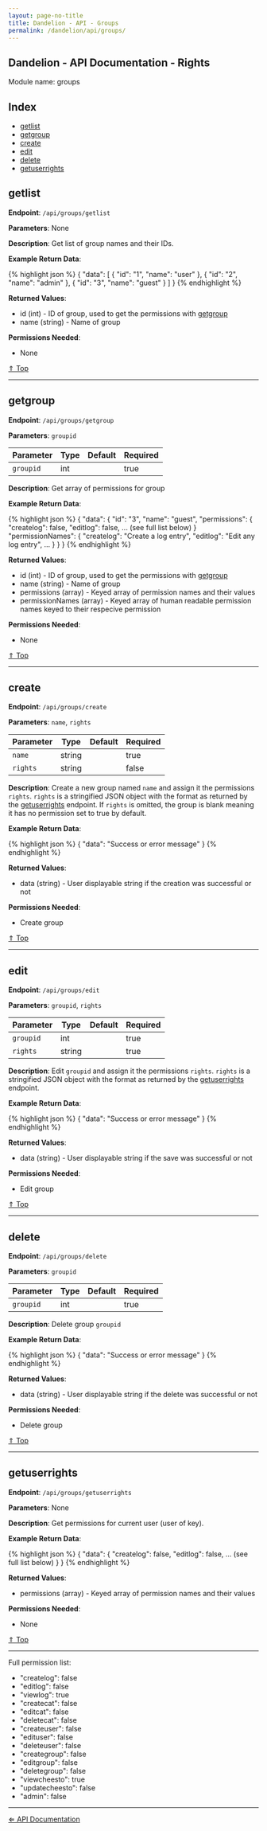 ```yaml
---
layout: page-no-title
title: Dandelion - API - Groups
permalink: /dandelion/api/groups/
---
```


Dandelion - API Documentation - Rights
--------------------------------------

Module name: groups

Index
-----

- [getlist](#getlist)
- [getgroup](#getgroup)
- [create](#create)
- [edit](#edit)
- [delete](#delete)
- [getuserrights](#getuserrights)

getlist
-------

**Endpoint**: `/api/groups/getlist`

**Parameters**: None

**Description**: Get list of group names and their IDs.

**Example Return Data**:

{% highlight json %}
{
	"data": [
		{
			"id": "1",
			"name": "user"
		},
		{
			"id": "2",
			"name": "admin"
		},
		{
			"id": "3",
			"name": "guest"
		}
	]
}
{% endhighlight %}

**Returned Values**:

- id (int) - ID of group, used to get the permissions with [getgroup](#getgroup)
- name (string) - Name of group

**Permissions Needed**:

- None

[&#8657; Top](#index)

* * * * *

getgroup
--------

**Endpoint**: `/api/groups/getgroup`

**Parameters**: `groupid`

| Parameter     | Type   | Default | Required |
|---------------|--------|---------|----------|
| `groupid`     | int    |         | true     |

**Description**: Get array of permissions for group

**Example Return Data**:

{% highlight json %}
{
	"data": {
		"id": "3",
		"name": "guest",
		"permissions": {
			"createlog": false,
			"editlog": false,
			... (see full list below)
		}
		"permissionNames": {
			"createlog": "Create a log entry",
			"editlog": "Edit any log entry",
			...
		}
	}
}
{% endhighlight %}

**Returned Values**:

- id (int) - ID of group, used to get the permissions with [getgroup](#getgroup)
- name (string) - Name of group
- permissions (array) - Keyed array of permission names and their values
- permissionNames (array) - Keyed array of human readable permission names keyed to their respecive permission

**Permissions Needed**:

- None

[&#8657; Top](#index)

* * * * *

create
------

**Endpoint**: `/api/groups/create`

**Parameters**: `name`, `rights`

| Parameter     | Type   | Default | Required |
|---------------|--------|---------|----------|
| `name`        | string |         | true     |
| `rights`      | string |         | false    |

**Description**: Create a new group named `name` and assign it the permissions `rights`. `rights` is a stringified JSON object with the format as returned by the [getuserrights](#getuserrights) endpoint. If `rights` is omitted, the group is blank meaning it has no permission set to true by default.

**Example Return Data**:

{% highlight json %}
{
	"data": "Success or error message"
}
{% endhighlight %}

**Returned Values**:

- data (string) - User displayable string if the creation was successful or not

**Permissions Needed**:

- Create group

[&#8657; Top](#index)

* * * * *

edit
----

**Endpoint**: `/api/groups/edit`

**Parameters**: `groupid`, `rights`

| Parameter     | Type   | Default | Required |
|---------------|--------|---------|----------|
| `groupid`     | int    |         | true     |
| `rights`      | string |         | true     |

**Description**: Edit `groupid` and assign it the permissions `rights`. `rights` is a stringified JSON object with the format as returned by the [getuserrights](#getuserrights) endpoint.

**Example Return Data**:

{% highlight json %}
{
	"data": "Success or error message"
}
{% endhighlight %}

**Returned Values**:

- data (string) - User displayable string if the save was successful or not

**Permissions Needed**:

- Edit group

[&#8657; Top](#index)

* * * * *

delete
------

**Endpoint**: `/api/groups/delete`

**Parameters**: `groupid`

| Parameter     | Type   | Default | Required |
|---------------|--------|---------|----------|
| `groupid`     | int    |         | true     |

**Description**: Delete group `groupid`

**Example Return Data**:

{% highlight json %}
{
	"data": "Success or error message"
}
{% endhighlight %}

**Returned Values**:

- data (string) - User displayable string if the delete was successful or not

**Permissions Needed**:

- Delete group

[&#8657; Top](#index)

* * * * *

getuserrights
-------------

**Endpoint**: `/api/groups/getuserrights`

**Parameters**: None

**Description**: Get permissions for current user (user of key).

**Example Return Data**:

{% highlight json %}
{
	"data": {
		"createlog": false,
		"editlog": false,
		... (see full list below)
	}
}
{% endhighlight %}

**Returned Values**:

- permissions (array) - Keyed array of permission names and their values

**Permissions Needed**:

- None

[&#8657; Top](#index)

* * * * *

Full permission list:

- "createlog": false
- "editlog": false
- "viewlog": true
- "createcat": false
- "editcat": false
- "deletecat": false
- "createuser": false
- "edituser": false
- "deleteuser": false
- "creategroup": false
- "editgroup": false
- "deletegroup": false
- "viewcheesto": true
- "updatecheesto": false
- "admin": false

* * * * *

[&#8656; API Documentation](/dandelion/api)
